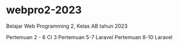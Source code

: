 # webpro2-2023
Belajar Web Programming 2, Kelas AB tahun 2023

Pertemuan 2 - 6 CI 3
Pertemuan 5-7 Laravel
Pertemuan 8-10 Laravel
